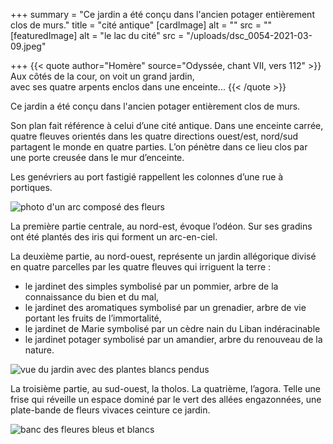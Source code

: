 +++
summary = "Ce jardin a été conçu dans l'ancien potager entièrement clos de murs."
title = "cité antique"
[cardImage]
alt = ""
src = ""
[featuredImage]
alt = "le lac du cité"
src = "/uploads/dsc_0054-2021-03-09.jpeg"

+++
{{< quote author="Homère" source="Odyssée, chant VII, vers 112" >}} Aux côtés de la cour, on voit un grand jardin,<br/>
avec ses quatre arpents enclos dans une enceinte... {{< /quote >}}

Ce jardin a été conçu dans l'ancien potager entièrement clos de murs.

Son plan fait référence à celui d’une cité antique. Dans une enceinte carrée, quatre fleuves orientés dans les quatre directions ouest/est, nord/sud partagent le monde en quatre parties. L’on pénètre dans ce lieu clos par une porte creusée dans le mur d’enceinte.

Les genévriers au port fastigié rappellent les colonnes d’une rue à portiques.

![photo d'un arc composé des fleurs](/uploads/cite-1.jpg "arcade de rose")

La première partie centrale, au nord-est, évoque l’odéon. Sur ses gradins ont été plantés des iris qui forment un arc-en-ciel.

La deuxième partie, au nord-ouest, représente un jardin allégorique divisé en quatre parcelles par les quatre fleuves qui irriguent la terre :

* le jardinet des simples symbolisé par un pommier, arbre de la connaissance du bien et du mal,
* le jardinet des aromatiques symbolisé par un grenadier, arbre de vie portant les fruits de l’immortalité,
* le jardinet de Marie symbolisé par un cèdre nain du Liban indéracinable
* le jardinet potager symbolisé par un amandier, arbre du renouveau de la nature.

![vue du jardin avec des plantes blancs pendus](/uploads/cite-2.jpg "blancs pendus")

La troisième partie, au sud-ouest, la tholos. La quatrième, l’agora. Telle une frise qui réveille un espace dominé par le vert des allées engazonnées, une plate-bande de fleurs vivaces ceinture ce jardin.

![banc des fleures bleus et blancs](/uploads/cite-3.jpg "en bleu et blanc")